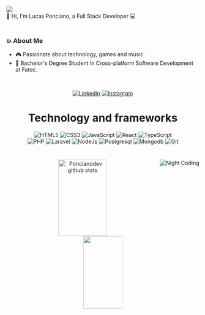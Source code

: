 <img src="https://komarev.com/ghpvc/?username=poncianodev&color=blueviolet&style=flat">

<br>
👋 Hi, I'm Lucas Ponciano, a Full Stack Developer 💻

 <br>
 <br>

### 💥  About Me
  
- 🎮 Passionate about technology, games and music.
- 📖 Bachelor's Degree Student in Cross-platform Software Development at Fatec.
 
 <br>

<div align="center">


[![Linkedin](https://img.shields.io/badge/LinkedIn-0077B5?style=for-the-badge&logo=linkedin&logoColor=white)](https://www.linkedin.com/in/lucas-ponciano/)
[![Instagram](https://img.shields.io/badge/Instagram-C13584?style=for-the-badge&logo=instagram&logoColor=white)](https://www.instagram.com/poncianodev/)

<h1></h1>

<h1>Technology and frameworks</h1>

<div style="display: inline_block">
<img alt="HTML5" src="https://img.shields.io/badge/html5%20-%23E34F26.svg?&style=for-the-badge&logo=html5&logoColor=white"/>
<img alt="CSS3" src="https://img.shields.io/badge/css3%20-%231572B6.svg?&style=for-the-badge&logo=css3&logoColor=white"/>
<img align="align" alt="JavaScript" src="https://img.shields.io/badge/JavaScript-F7DF1E?style=for-the-badge&logo=javascript&logoColor=black"/>
<img align="align" alt="React" src="https://img.shields.io/badge/React-61DAFB?style=for-the-badge&logo=react&logoColor=black"/>
<img align="align" alt="TypeScript" src="https://img.shields.io/badge/TypeScript-3178C6?style=for-the-badge&logo=typescript&logoColor=white"/>
</div>
<div style="display: inline_block">
 <img align="align" alt="PHP" src="https://img.shields.io/badge/php-777BB4?style=for-the-badge&logo=php&logoColor=white"/>
 <img align="align" alt="Laravel" src="https://img.shields.io/badge/laravel-FF2D20?style=for-the-badge&logo=laravel&logoColor=white"/>
<img align="align" alt="NodeJs" src="https://img.shields.io/badge/node.js-339933?style=for-the-badge&logo=Node.js&logoColor=white"/>
<img align="align" alt="Postgresql" src="https://img.shields.io/badge/postgresql-4169e1?style=for-the-badge&logo=postgresql&logoColor=white"/>
<img align="align" alt="Mongodb" src="https://img.shields.io/badge/-MongoDB-13aa52?style=for-the-badge&logo=mongodb&logoColor=white"/>
<img alt="Git" src="https://img.shields.io/badge/git%20-%23F05033.svg?&style=for-the-badge&logo=git&logoColor=white"/>
 </div>
<h1></h1> 

 
<img alt="Night Coding" src="https://alirezajawadi.ir/Night-Coding.gif" align="right"/>

<div align="center">  
  <img width="50%" height="200px" src="https://github-readme-stats.vercel.app/api?username=poncianodev&show_icons=true&count_private=true&hide_border=true&title_color=ff91a4&icon_color=ff91a4&text_color=c9d1d9&bg_color=0d1117" alt="Poncianodev github stats" /> 
  <img width="45%" height="190px" src="https://github-readme-stats.vercel.app/api/top-langs/?username=poncianodev&layout=compact&hide_border=true&title_color=ff91a4&text_color=ff91a4&bg_color=0d1117" />
</div>

